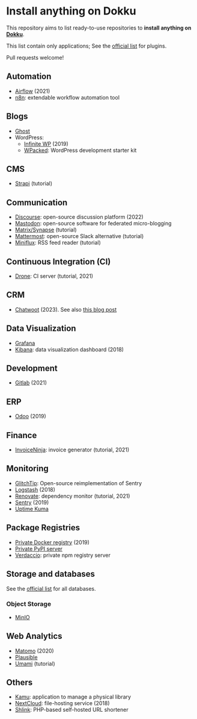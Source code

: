 # Install anything on Dokku

This repository aims to list ready-to-use repositories to **install anything on [Dokku][]**.

This list contain only applications; See the [official list][plugins] for plugins.

Pull requests welcome!

[plugins]: https://github.com/dokku/dokku/blob/master/docs/community/plugins.md#official-plugins

[Dokku]: https://dokku.com/

## Automation

* [Airflow](https://github.com/ohld/airflow-dokku) (2021)
* [n8n](https://github.com/d1ceward/n8n_on_dokku): extendable workflow automation tool

## Blogs

* [Ghost](https://okhlopkov.com/deploy-ghost-blog-with-dokku/)
* WordPress:
    * [Infinite WP](https://github.com/sman591/infinite-wp-dokku) (2019)
    * [WPacked](https://github.com/enricodeleo/wpacked): WordPress development starter kit

## CMS

* [Strapi](https://strapi.io/blog/how-to-deploy-strapi-on-dokku-and-digitalocean) (tutorial)

## Communication

* [Discourse](https://github.com/badsyntax/dokku-discourse): open-source discussion platform (2022)
* [Mastodon](https://github.com/cooperaj/dokku-mastodon): open-source software for federated micro-blogging
* [Matrix/Synapse](https://github.com/holgi/Synapse_On_Dokku) (tutorial)
* [Mattermost](https://tech.bixoto.com/deploy-mattermost-on-dokku/): open-source Slack alternative (tutorial)
* [Miniflux](https://felix.fyi/install-miniflux-using-dokku): RSS feed reader (tutorial)

## Continuous Integration (CI)

* [Drone](https://github.com/code-fabrik/open-knowledge/blob/master/software/dokku/docker-image-deploys/drone-server.md): CI server (tutorial, 2021)

## CRM

* [Chatwoot](https://github.com/mvr-studio/chatwoot_on_dokku) (2023). See also [this blog post](https://www.betalab.in/blog/how-to-self-host-chatwoot-a-complete-step-by-step-guide/)

## Data Visualization

* [Grafana](https://github.com/d1ceward/grafana_on_dokku)
* [Kibana](https://github.com/rclement/dokku-kibana): data visualization dashboard (2018)

## Development

* [Gitlab](https://github.com/hardpixel/dokku-gitlab) (2021)

## ERP

* [Odoo](https://github.com/claudyus/dokku-odoo) (2019)

## Finance

* [InvoiceNinja](https://github.com/code-fabrik/open-knowledge/blob/master/software/dokku/docker-image-deploys/invoiceninja.md): invoice generator (tutorial, 2021)

## Monitoring

* [GlitchTip](https://github.com/b-ggs/dokku-glitchtip): Open-source reimplementation of Sentry
* [Logstash](https://github.com/rclement/dokku-logstash) (2018)
* [Renovate](https://github.com/code-fabrik/open-knowledge/blob/master/software/dokku/docker-image-deploys/renovate.md): dependency monitor (tutorial, 2021)
* [Sentry](https://github.com/mimischi/dokku-sentry) (2019)
* [Uptime Kuma](https://github.com/d1ceward/uptime_kuma_on_dokku)

## Package Registries

* [Private Docker registry](https://github.com/ebeigarts/dokku-private-registry) (2019)
* [Private PyPI server](https://github.com/Bixoto/dokku-pypiserver)
* [Verdaccio](https://github.com/ebeigarts/dokku-verdaccio): private npm registry server

## Storage and databases

See the [official list][plugins] for all databases.

### Object Storage

* [MinIO](https://github.com/d1ceward/minio_on_dokku)

## Web Analytics

* [Matomo](https://github.com/rclement/dokku-matomo) (2020)
* [Plausible](https://github.com/d1ceward/plausible_on_dokku)
* [Umami](https://knowledge.code-fabrik.ch/software/dokku/docker-image-deploys/umami.html) (tutorial)

## Others

* [Kamu](https://github.com/ayr-ton/kamu): application to manage a physical library
* [NextCloud](https://github.com/dionysio/dokku-nextcloud): file-hosting service (2018)
* [Shlink](https://github.com/d1ceward/shlink_on_dokku): PHP-based self-hosted URL shortener
